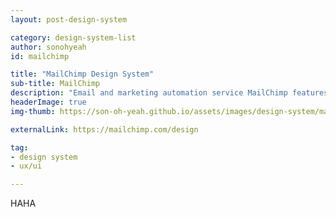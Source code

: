```yaml
---
layout: post-design-system

category: design-system-list
author: sonohyeah
id: mailchimp

title: "MailChimp Design System"
sub-title: MailChimp
description: "Email and marketing automation service MailChimp features a well-established design system, being available years before design systems sprouted fully. The design system is robust and keeps it simple and user-friendly."
headerImage: true
img-thumb: https://son-oh-yeah.github.io/assets/images/design-system/mailchimp.png

externalLink: https://mailchimp.com/design

tag:
- design system
- ux/ui

---
```


HAHA
